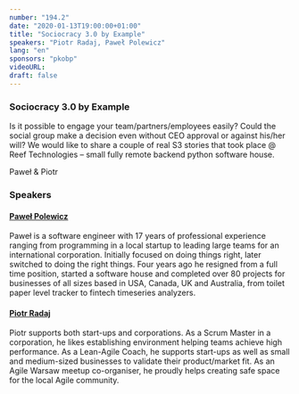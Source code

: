 ```yaml
---
number: "194.2"
date: "2020-01-13T19:00:00+01:00"
title: "Sociocracy 3.0 by Example"
speakers: "Piotr Radaj, Paweł Polewicz"
lang: "en"
sponsors: "pkobp"
videoURL: 
draft: false
---
```


### Sociocracy 3.0 by Example

Is it possible to engage your team/partners/employees easily? Could the social group make a decision even without CEO approval or against his/her will? We would like to share a couple of real S3 stories that took place @ Reef Technologies – small fully remote backend python software house.

Paweł & Piotr


### Speakers 

#### <a href="https://www.linkedin.com/in/reefiasty/" target="_blank">Paweł Polewicz</a>
Paweł is a software engineer with 17 years of professional experience ranging from programming in a local startup to leading large teams for an international corporation. Initially focused on doing things right, later switched to doing the right things. Four years ago he resigned from a full time position, started a software house and completed over 80 projects for businesses of all sizes based in USA, Canada, UK and Australia, from toilet paper level tracker to fintech timeseries analyzers.

#### <a href="https://www.linkedin.com/in/piotr-radaj-0a7727a5/" target="_blank">Piotr Radaj</a>
Piotr supports both start-ups and corporations. As a Scrum Master in a corporation, he likes establishing environment helping teams achieve high performance. As a Lean-Agile Coach, he supports start-ups as well as small and medium-sized businesses to validate their product/market fit. As an Agile Warsaw meetup co-organiser, he proudly helps creating safe space for the local Agile community.
